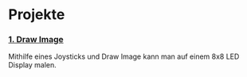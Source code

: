 # Projekte

### [1. Draw Image](./DrawImage/DrawImage.ino)

Mithilfe eines Joysticks und Draw Image kann man auf einem 8x8 LED Display malen.
